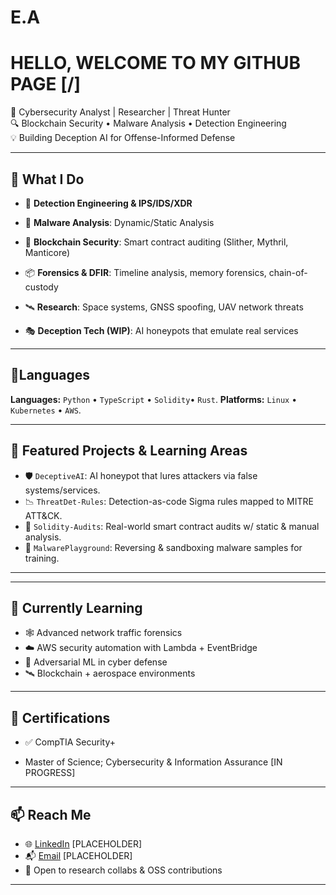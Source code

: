 # E.A

# HELLO, WELCOME TO MY GITHUB PAGE   [/]



🚨 Cybersecurity Analyst | Researcher | Threat Hunter  
🔍 Blockchain Security • Malware Analysis • Detection Engineering  
💡 Building Deception AI for Offense-Informed Defense

---

## 🧠 What I Do

- 🎯 **Detection Engineering & IPS/IDS/XDR**
- 🔬 **Malware Analysis**: Dynamic/Static Analysis
- 🔐 **Blockchain Security**: Smart contract auditing (Slither, Mythril, Manticore)
- 📦 **Forensics & DFIR**: Timeline analysis, memory forensics, chain-of-custody


- 🛰️ **Research**: Space systems, GNSS spoofing, UAV network threats
- 🎭 **Deception Tech (WIP)**: AI honeypots that emulate real services

---

## 🧰Languages

**Languages:** `Python` • `TypeScript` • `Solidity`• `Rust`.
**Platforms:** `Linux` • `Kubernetes` • `AWS`.

---

## 🔬 Featured Projects & Learning Areas

- 🛡️ `DeceptiveAI`: AI honeypot that lures attackers via false systems/services.
- 📉 `ThreatDet-Rules`: Detection-as-code Sigma rules mapped to MITRE ATT&CK.
- 🔗 `Solidity-Audits`: Real-world smart contract audits w/ static & manual analysis.
- 🧪 `MalwarePlayground`: Reversing & sandboxing malware samples for training.

---


---

## 🧠 Currently Learning

- 🕸️ Advanced network traffic forensics
- ☁️ AWS security automation with Lambda + EventBridge
- 🤖 Adversarial ML in cyber defense
- 🛰️ Blockchain + aerospace environments

---

## 📜 Certifications

- ✅ CompTIA Security+

- Master of Science; Cybersecurity & Information Assurance [IN PROGRESS]

---

## 📫 Reach Me

- 🌐 [LinkedIn](https://linkedin.com/in/your-link)    [PLACEHOLDER]
- 📬 [Email](mailto:your@email.com)                   [PLACEHOLDER]
- 💭 Open to research collabs & OSS contributions

---


